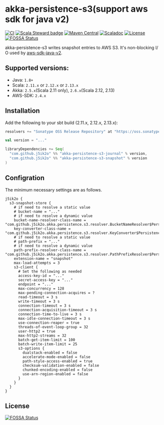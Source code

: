 # akka-persistence-s3(support aws sdk for java v2)

[![CI](https://github.com/j5ik2o/akka-persistence-s3/workflows/CI/badge.svg)](https://github.com/j5ik2o/akka-persistence-s3/actions?query=workflow%3ACI)
[![Scala Steward badge](https://img.shields.io/badge/Scala_Steward-helping-blue.svg?style=flat&logo=data:image/png;base64,iVBORw0KGgoAAAANSUhEUgAAAA4AAAAQCAMAAAARSr4IAAAAVFBMVEUAAACHjojlOy5NWlrKzcYRKjGFjIbp293YycuLa3pYY2LSqql4f3pCUFTgSjNodYRmcXUsPD/NTTbjRS+2jomhgnzNc223cGvZS0HaSD0XLjbaSjElhIr+AAAAAXRSTlMAQObYZgAAAHlJREFUCNdNyosOwyAIhWHAQS1Vt7a77/3fcxxdmv0xwmckutAR1nkm4ggbyEcg/wWmlGLDAA3oL50xi6fk5ffZ3E2E3QfZDCcCN2YtbEWZt+Drc6u6rlqv7Uk0LdKqqr5rk2UCRXOk0vmQKGfc94nOJyQjouF9H/wCc9gECEYfONoAAAAASUVORK5CYII=)](https://scala-steward.org)
[![Maven Central](https://maven-badges.herokuapp.com/maven-central/com.github.j5ik2o/akka-persistence-s3_2.12/badge.svg)](https://maven-badges.herokuapp.com/maven-central/com.github.j5ik2o/akka-persistence-s3_2.12)
[![Scaladoc](http://javadoc-badge.appspot.com/com.github.j5ik2o/akka-persistence-s3_2.12.svg?label=scaladoc)](http://javadoc-badge.appspot.com/com.github.j5ik2o/akka-persistence-s3_2.12/com/github/j5ik2o/akka/persistence/s3/index.html?javadocio=true)
[![License](https://img.shields.io/badge/License-Apache%202.0-blue.svg)](https://opensource.org/licenses/Apache-2.0)
[![FOSSA Status](https://app.fossa.com/api/projects/git%2Bgithub.com%2Fj5ik2o%2Fakka-persistence-s3.svg?type=shield)](https://app.fossa.com/projects/git%2Bgithub.com%2Fj5ik2o%2Fakka-persistence-s3?ref=badge_shield)

akka-persistence-s3 writes snapshot entries to AWS S3. It's non-blocking I/ O used by [aws-sdk-java-v2](https://github.com/aws/aws-sdk-java-v2).

## Supported versions:

- Java: `1.8+`
- Scala: `2.11.x` or `2.12.x` or `2.13.x` 
- Akka: `2.5.x`(Scala 2.11 only), `2.6.x`(Scala 2.12, 2.13)
- AWS-SDK: `2.4.x`

## Installation

Add the following to your sbt build (2.11.x, 2.12.x, 2.13.x):

```scala
resolvers += "Sonatype OSS Release Repository" at "https://oss.sonatype.org/content/repositories/releases/"

val version = "..."

libraryDependencies += Seq(
  "com.github.j5ik2o" %% "akka-persistence-s3-journal" % version,
  "com.github.j5ik2o" %% "akka-persistence-s3-snapshot" % version
)
```

## Configration

The minimum necessary settings are as follows.

```
j5ik2o {
  s3-snapshot-store {
    # if need to resolve a static value
    # bucket-name = "..."
    # if need to resolve a dynamic value
    bucket-name-resolver-class-name = "com.github.j5ik2o.akka.persistence.s3.resolver.BucketNameResolver$PersistenceId"
    key-converter-class-name = "com.github.j5ik2o.akka.persistence.s3.resolver.KeyConverter$PersistenceId"
    # if need to resolve a static value
    # path-prefix = "..."
    # if need to resolve a dynamic value
    path-prefix-resolver-class-name = "com.github.j5ik2o.akka.persistence.s3.resolver.PathPrefixResolver$PersistenceId"
    extension-name = "snapshot"
    max-load-attempts = 3
    s3-client {
      # Set the following as needed
      access-key-id = "..."
      secret-access-key = "..."
      endpoint = "..."
      max-concurrency = 128
      max-pending-connection-acquires = ?
      read-timeout = 3 s
      write-timeout = 3 s
      connection-timeout = 3 s
      connection-acquisition-timeout = 3 s
      connection-time-to-live = 3 s
      max-idle-connection-timeout = 3 s
      use-connection-reaper = true
      threads-of-event-loop-group = 32
      user-http2 = true
      max-http2-streams = 32
      batch-get-item-limit = 100
      batch-write-item-limit = 25
      s3-options {
        dualstack-enabled = false
        accelerate-mode-enabled = false
        path-style-access-enabled = true
        checksum-validation-enabled = false
        chunked-encoding-enabled = false
        use-arn-region-enabled = false
      }
    }
  }
}
```


## License
[![FOSSA Status](https://app.fossa.com/api/projects/git%2Bgithub.com%2Fj5ik2o%2Fakka-persistence-s3.svg?type=large)](https://app.fossa.com/projects/git%2Bgithub.com%2Fj5ik2o%2Fakka-persistence-s3?ref=badge_large)